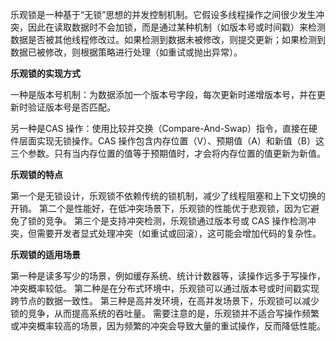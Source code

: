 
乐观锁是一种基于“无锁”思想的并发控制机制。它假设多线程操作之间很少发生冲突，因此在读取数据时不会加锁，而是通过某种机制（如版本号或时间戳）来检测数据是否被其他线程修改过。如果检测到数据未被修改，则提交更新；如果检测到数据已被修改，则根据策略进行处理（如重试或抛出异常）。

**乐观锁的实现方式**

一种是版本号机制：为数据添加一个版本号字段，每次更新时递增版本号，并在更新时验证版本号是否匹配。

另一种是CAS 操作：使用比较并交换（Compare-And-Swap）指令，直接在硬件层面实现无锁操作。CAS 操作包含内存位置（V）、预期值（A）和新值（B）这三个参数。只有当内存位置的值等于预期值时，才会将内存位置的值更新为新值。

**乐观锁的特点**

第一个是无锁设计，乐观锁不依赖传统的锁机制，减少了线程阻塞和上下文切换的开销。
第二个是性能好，在低冲突场景下，乐观锁的性能优于悲观锁，因为它避免了锁的竞争。
第三个是支持冲突检测，乐观锁通过版本号或 CAS 操作检测冲突，但需要开发者显式处理冲突（如重试或回滚），这可能会增加代码的复杂性。

**乐观锁的适用场景**

第一种是读多写少的场景，例如缓存系统、统计计数器等，读操作远多于写操作，冲突概率较低。
第二种是在分布式环境中，乐观锁可以通过版本号或时间戳实现跨节点的数据一致性。
第三种是高并发环境，在高并发场景下，乐观锁可以减少锁的竞争，从而提高系统的吞吐量。
需要注意的是，乐观锁并不适合写操作频繁或冲突概率较高的场景，因为频繁的冲突会导致大量的重试操作，反而降低性能。
